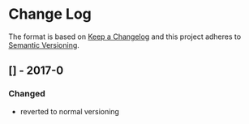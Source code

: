 Change Log
==========

The format is based on [Keep a Changelog] and this project adheres to
[Semantic Versioning].

[] - 2017-0
---------------------

### Changed

-   reverted to normal versioning

  [Keep a Changelog]: http://keepachangelog.com/
  [Semantic Versioning]: http://semver.org/
  [v0.0.0]: https://github.com/binaryphile/basics
